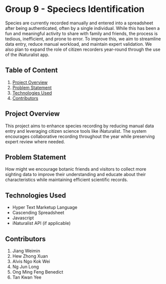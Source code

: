# Group 9 - Speciecs Identification 

Species are currently recorded manually and entered into a spreadsheet after being authenticated, often by a single individual. While this has been a fun and meaningful activity to share with family and friends, the process is tedious, inefficient, and prone to error. To improve this, we aim to streamline data entry, reduce manual workload, and maintain expert validation. We also plan to expand the role of citizen recorders year-round through the use of the iNaturalist app.

## Table of Content
1. [Project Overview](#project-overview)
2. [Problem Statement](#problem-statement)
3. [Technologies Used](#technologies-used)
4. [Contributors](#contributors)

## Project Overview
This project aims to enhance species recording by reducing manual data entry and leveraging citizen science tools like iNaturalist. The system encourages collaborative recording throughout the year while preserving expert review where needed.


## Problem Statement
How might we encourage botanic friends and visitors to collect more sighting data to improve their understanding and educate about their characteristics while maintaining efficient scientific records.

## Technologies Used
- Hyper Text Marketup Language
- Cascending Spreadsheet
- Javascript
- iNaturalist API (if applicable)

## Contributors
1. Jiang Weimin
2. Hew Zhong Xuan
3. Alvis Ngo Kok Wei
4. Ng Jun Long
5. Ong Ming Feng Benedict
6. Tan Kwan Yee

